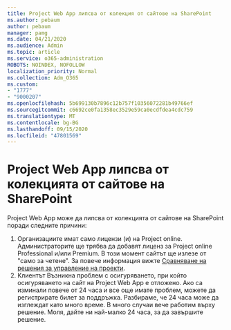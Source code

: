 ```yaml
---
title: Project Web App липсва от колекция от сайтове на SharePoint
ms.author: pebaum
author: pebaum
manager: pamg
ms.date: 04/21/2020
ms.audience: Admin
ms.topic: article
ms.service: o365-administration
ROBOTS: NOINDEX, NOFOLLOW
localization_priority: Normal
ms.collection: Adm_O365
ms.custom:
- "1777"
- "9000207"
ms.openlocfilehash: 5b699130b7896c12b757f10356072281b49766ef
ms.sourcegitcommit: c6692ce0fa1358ec3529e59ca0ecdfdea4cdc759
ms.translationtype: MT
ms.contentlocale: bg-BG
ms.lasthandoff: 09/15/2020
ms.locfileid: "47801569"
---
```

# <a name="project-web-app-is-missing-from-the-sharepoint-site-collection"></a>Project Web App липсва от колекцията от сайтове на SharePoint

Project Web App може да липсва от колекцията от сайтове на SharePoint поради следните причини:

1. Организациите имат само лицензи (и) на Project online. Администраторите ще трябва да добавят лиценз за Project online Professional и/или Premium. В този момент сайтът ще излезе от "само за четене". За повече информация вижте [Сравняване на решения за управление на проекти](https://products.office.com/project/compare-microsoft-project-management-software?tab=1).
2. Клиентът Възникна проблем с осигуряването, при който осигуряването на сайт на Project Web App е отложено. Ако са изминали повече от 24 часа и все още имате проблем, можете да регистрирате билет за поддръжка. Разбираме, че 24 часа може да изглеждат като много време. В много случаи вече работим върху решение. Моля, дайте ни най-малко 24 часа, за да завършите решение.
